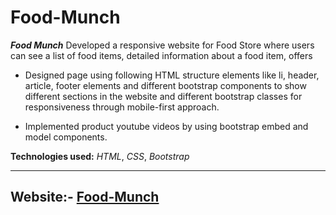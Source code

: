 # **Food-Munch**

 ***Food Munch*** Developed a responsive website for Food Store where users can see a list of food items, detailed information about a food item, offers

 - Designed page using following HTML structure elements like li, header, article, footer elements and different bootstrap components to show different sections in the website and different bootstrap classes for responsiveness through mobile-first approach.
 
 - Implemented product youtube videos by using bootstrap embed and model components.

 **Technologies used:** *HTML*, *CSS*, *Bootstrap*
<hr/>

## **Website**:- [**Food-Munch**](https://sanojfoodmunch.ccbp.tech/)

